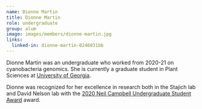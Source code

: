 ```yaml
---
name: Dionne Martin
title: Dionne Martin
role: undergraduate
group: alum
image: images/members/dionne-martin.jpg
links:
  linked-in: dionne-martin-8246031bb
---
```


Dionne Martin was an undergraduate who worked from 2020-21 on cyanobacteria genomics. She is currently a graduate student in Plant Sciences at [University of Georgia](https://ips.uga.edu/).

Dionne was recognized for her excellence in research both in the Stajich lab and David Nelson lab with the [2020 Neil Campbell Undergraduate Student Award](https://cepceb.ucr.edu/cepceb-awardees/) award.
